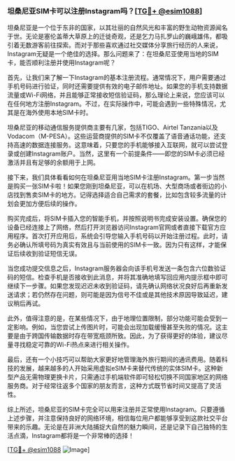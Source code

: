 ### 坦桑尼亚SIM卡可以注册Instagram吗？[[TG💪+ @esim1088](https://t.me/s/esim1088)]

坦桑尼亚是一个位于东非的国家，以其壮丽的自然风光和丰富的野生动物资源闻名于世。无论是塞伦盖蒂大草原上的迁徙奇观，还是乞力马扎罗山的巍峨雄伟，都吸引着无数游客前往探索。而对于那些喜欢通过社交媒体分享旅行经历的人来说，Instagram无疑是一个绝佳的选择。那么问题来了：在坦桑尼亚使用当地的SIM卡，能否顺利注册并使用Instagram呢？

首先，让我们来了解一下Instagram的基本注册流程。通常情况下，用户需要通过手机号码进行验证，同时还需要提供有效的电子邮件地址。如果您的手机支持数据流量或Wi-Fi网络，并且能够正常接收短信验证码，那么理论上来说，您应该可以在任何地方注册Instagram。不过，在实际操作中，可能会遇到一些特殊情况，尤其是在海外使用本地SIM卡时。

坦桑尼亚的移动通信服务提供商主要有几家，包括TIGO、Airtel Tanzania以及Vodacom（M-PESA）。这些运营商提供的SIM卡不仅覆盖了语音通话功能，还支持高速的数据连接服务。这意味着，只要您的手机能够接入互联网，就可以尝试登录或创建Instagram账户。当然，这里有一个前提条件——即您的SIM卡必须已经激活并且有足够的余额用于上网。

接下来，我们具体看看如何在坦桑尼亚用当地SIM卡注册Instagram。第一步当然是购买一张SIM卡啦！如果您刚到坦桑尼亚，可以在机场、大型商场或者街边的小店找到售卖SIM卡的地方。记得选择适合自己需求的套餐，比如包含较多流量的计划会更加方便后续的操作。

购买完成后，将SIM卡插入您的智能手机，并按照说明书完成安装设置。确保您的设备已经连接上了网络，然后打开浏览器访问Instagram官网或者直接下载官方应用程序。首次打开应用后，系统会引导您输入手机号码以开始注册过程。此时，请务必确认所填号码为真实有效且与当前使用的SIM卡一致。因为只有这样，才能保证后续收到验证短信无误。

当您成功提交信息之后，Instagram服务器会向该手机号发送一条包含六位数验证码的短信。检查手机是否接收到此消息，并将其准确地填写回应用内提示框中即可继续下一步骤。如果您发现迟迟未收到验证码，请先确认网络状况良好后再重新发送请求；若仍然存在问题，则可能是因为信号不佳或是其他技术原因导致延迟，建议稍后再试。

此外，值得注意的是，在某些情况下，由于地理位置限制，部分功能可能会受到一定影响。例如，当您尝试上传图片时，可能会出现加载缓慢甚至失败的情况。这主要是由于跨国传输数据时存在带宽瓶颈所致。因此，为了获得更好的体验，建议尽量寻找稳定可靠的Wi-Fi热点来进行相关操作。

最后，还有一个小技巧可以帮助大家更好地管理海外旅行期间的通讯费用。随着科技的发展，越来越多的人开始采用虚拟eSIM卡来替代传统的实体SIM卡。这种新型产品无需物理更换卡片，只需通过手机端软件即可轻松切换不同国家地区的网络服务商。对于经常往返多个国家的朋友而言，这种方式既节省时间又提高了灵活性。

综上所述，坦桑尼亚的SIM卡完全可以用来注册并正常使用Instagram。只要遵循上述步骤，并注意保持良好的网络环境，相信每位用户都能够享受到这款社交平台带来的乐趣。无论是在非洲大陆捕捉大自然的魅力瞬间，还是记录下自己独特的生活点滴，Instagram都将是一个非常棒的选择！

[[TG💪+ @esim1088](https://t.me/s/esim1088) ![Image](https://i.postimg.cc/4NQfJmqS/Snipaste-2025-05-13-00-14-12.png)]